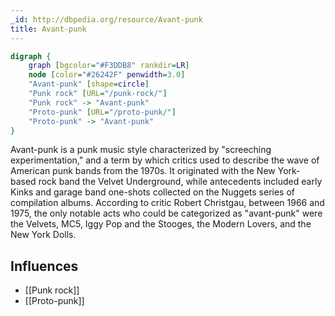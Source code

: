 ```yaml
---
_id: http://dbpedia.org/resource/Avant-punk
title: Avant-punk
---
```


```dot
digraph {
	graph [bgcolor="#F3DDB8" rankdir=LR]
	node [color="#26242F" penwidth=3.0]
	"Avant-punk" [shape=circle]
	"Punk rock" [URL="/punk-rock/"]
	"Punk rock" -> "Avant-punk"
	"Proto-punk" [URL="/proto-punk/"]
	"Proto-punk" -> "Avant-punk"
}
```

Avant-punk is a punk music style characterized by "screeching experimentation," and a term by which critics used to describe the wave of American punk bands from the 1970s. It originated with the New York-based rock band the Velvet Underground, while antecedents included early Kinks and garage band one-shots collected on the Nuggets series of compilation albums. According to critic Robert Christgau, between 1966 and 1975, the only notable acts who could be categorized as "avant-punk" were the Velvets, MC5, Iggy Pop and the Stooges, the Modern Lovers, and the New York Dolls.

## Influences

- [[Punk rock]]
- [[Proto-punk]]
